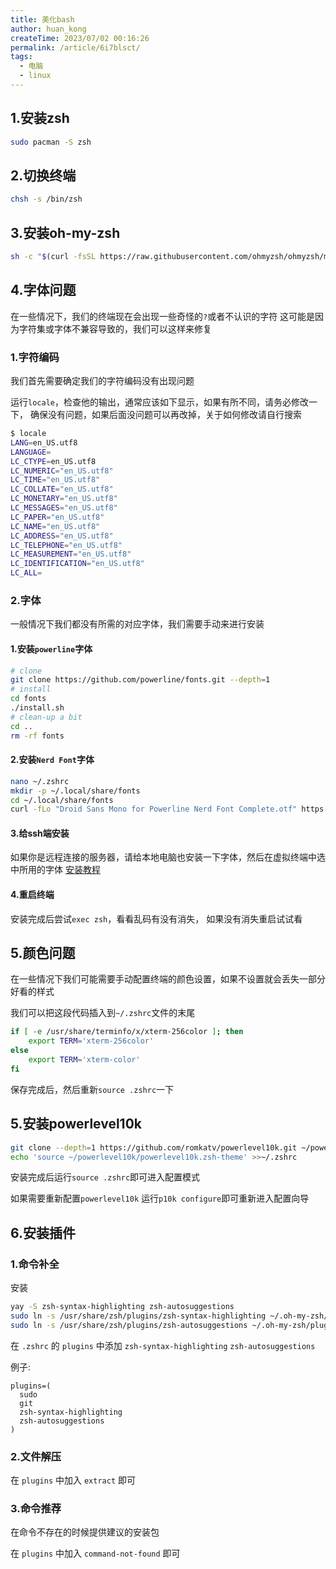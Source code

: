```yaml
---
title: 美化bash
author: huan_kong
createTime: 2023/07/02 00:16:26
permalink: /article/6i7blsct/
tags:
  - 电脑
  - linux
---
```


## 1.安装zsh

~~~bash
sudo pacman -S zsh
~~~

## 2.切换终端

~~~bash
chsh -s /bin/zsh
~~~

## 3.安装oh-my-zsh

~~~bash
sh -c "$(curl -fsSL https://raw.githubusercontent.com/ohmyzsh/ohmyzsh/master/tools/install.sh)"
~~~

## 4.字体问题

在一些情况下，我们的终端现在会出现一些奇怪的`?`或者不认识的字符
这可能是因为字符集或字体不兼容导致的，我们可以这样来修复

### 1.字符编码

我们首先需要确定我们的字符编码没有出现问题

运行`locale`，检查他的输出，通常应该如下显示，如果有所不同，请务必修改一下，
确保没有问题，如果后面没问题可以再改掉，关于如何修改请自行搜索

~~~bash
$ locale
LANG=en_US.utf8
LANGUAGE=
LC_CTYPE=en_US.utf8
LC_NUMERIC="en_US.utf8"
LC_TIME="en_US.utf8"
LC_COLLATE="en_US.utf8"
LC_MONETARY="en_US.utf8"
LC_MESSAGES="en_US.utf8"
LC_PAPER="en_US.utf8"
LC_NAME="en_US.utf8"
LC_ADDRESS="en_US.utf8"
LC_TELEPHONE="en_US.utf8"
LC_MEASUREMENT="en_US.utf8"
LC_IDENTIFICATION="en_US.utf8"
LC_ALL=
~~~

### 2.字体

一般情况下我们都没有所需的对应字体，我们需要手动来进行安装

#### 1.安装`powerline`字体

~~~bash
# clone
git clone https://github.com/powerline/fonts.git --depth=1
# install
cd fonts
./install.sh
# clean-up a bit
cd ..
rm -rf fonts
~~~

#### 2.安装`Nerd Font`字体

~~~bash
nano ~/.zshrc
mkdir -p ~/.local/share/fonts
cd ~/.local/share/fonts
curl -fLo "Droid Sans Mono for Powerline Nerd Font Complete.otf" https://github.com/ryanoasis/nerd-fonts/raw/master/patched-fonts/DroidSansMono/DroidSansMNerdFont-Regular.otf
~~~

#### 3.给ssh端安装

如果你是远程连接的服务器，请给本地电脑也安装一下字体，然后在虚拟终端中选中所用的字体
[安装教程](https://github.com/romkatv/powerlevel10k#manual-font-installation)

#### 4.重启终端

安装完成后尝试`exec zsh`，看看乱码有没有消失，
如果没有消失重启试试看

## 5.颜色问题

在一些情况下我们可能需要手动配置终端的颜色设置，如果不设置就会丢失一部分好看的样式

我们可以把这段代码插入到`~/.zshrc`文件的末尾

~~~bash
if [ -e /usr/share/terminfo/x/xterm-256color ]; then
    export TERM='xterm-256color'
else
    export TERM='xterm-color'
fi
~~~

保存完成后，然后重新`source .zshrc`一下

## 5.安装powerlevel10k

~~~bash
git clone --depth=1 https://github.com/romkatv/powerlevel10k.git ~/powerlevel10k
echo 'source ~/powerlevel10k/powerlevel10k.zsh-theme' >>~/.zshrc
~~~

安装完成后运行`source .zshrc`即可进入配置模式

如果需要重新配置`powerlevel10k`
运行`p10k configure`即可重新进入配置向导

## 6.安装插件

### 1.命令补全

安装

~~~bash
yay -S zsh-syntax-highlighting zsh-autosuggestions
sudo ln -s /usr/share/zsh/plugins/zsh-syntax-highlighting ~/.oh-my-zsh/plugins/
sudo ln -s /usr/share/zsh/plugins/zsh-autosuggestions ~/.oh-my-zsh/plugins/
~~~

在 `.zshrc` 的 `plugins` 中添加 `zsh-syntax-highlighting` `zsh-autosuggestions`

例子:

~~~ .bashrc
plugins=(
  sudo
  git
  zsh-syntax-highlighting
  zsh-autosuggestions
)
~~~

### 2.文件解压

在 `plugins` 中加入 `extract` 即可

### 3.命令推荐

在命令不存在的时候提供建议的安装包

在 `plugins` 中加入 `command-not-found` 即可
